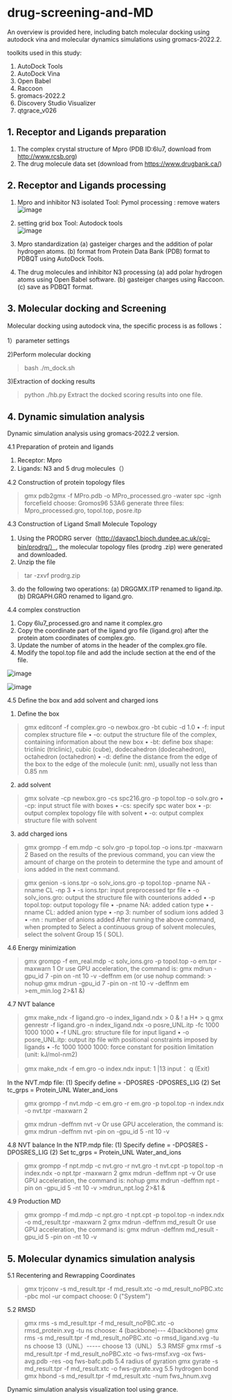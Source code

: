 # drug-screening-and-MD

An overview is provided here, including batch molecular docking using autodock vina and molecular dynamics simulations using gromacs-2022.2.

toolkits used in this study:
1. AutoDock Tools
2. AutoDock Vina
3. Open Babel
4. Raccoon
5. gromacs-2022.2
6. Discovery Studio Visualizer 
7. qtgrace_v026


## 1. Receptor  and Ligands preparation
1) The complex crystal structure of Mpro (PDB ID:6lu7, download from  http://www.rcsb.org)
2) The drug molecule data set (download from https://www.drugbank.ca/)

## 2.  Receptor and Ligands processing
1) Mpro and inhibitor N3 isolated
Tool: Pymol
processing :  remove waters <br />
![image](https://user-images.githubusercontent.com/65847000/189270594-7072201f-5107-4cac-8e69-2b0d8fc85e01.png)

2) setting  grid box
Tool: Autodock tools <br />
![image](https://user-images.githubusercontent.com/65847000/189270955-52cabb5c-c1a3-444d-90bd-0a25773ca1e3.png)

3) Mpro standardization
(a) gasteiger charges and the addition of polar hydrogen atoms.
(b) format from Protein Data Bank (PDB) format to PDBQT using AutoDock Tools.

4) The drug molecules and inhibitor N3 processing
(a) add polar hydrogen atoms using Open Babel software.
(b) gasteiger charges  using Raccoon.
(c) save as PDBQT format.

## 3.  Molecular docking and Screening

Molecular docking using autodock vina, the specific process is as follows：

1）parameter settings
 

2)Perform molecular docking
> bash ./m_dock.sh

3)Extraction of docking results 
> python ./hb.py
Extract the docked scoring results into one file.

## 4. Dynamic simulation analysis 

Dynamic simulation analysis using  gromacs-2022.2 version.

 4.1 Preparation of protein and ligands 
 1) Receptor: Mpro
 2) Ligands:  N3 and 5 drug molecules（）

 4.2 Construction of protein topology files
 > gmx pdb2gmx -f MPro.pdb -o MPro_processed.gro -water spc -ignh  
 > forcefield choose: Gromos96 53A6
 > generate three files: Mpro_processed.gro, topol.top, posre.itp
  
 4.3 Construction of Ligand Small Molecule Topology
1) Using the PRODRG server（http://davapc1.bioch.dundee.ac.uk/cgi-bin/prodrg/）, the molecular topology files (prodrg .zip) were generated and downloaded.
2) Unzip the file
 > tar -zxvf prodrg.zip   
3) do the following two operations:
(a) DRGGMX.ITP renamed to ligand.itp.
(b) DRGAPH.GRO renamed to ligand.gro.

 4.4  complex construction
 1) Copy 6lu7_processed.gro and name it complex.gro
 2) Copy the coordinate part of the ligand gro file (ligand.gro) after the protein atom coordinates of complex.gro.
 3) Update the number of atoms in the header of the complex.gro file.
 4) Modify the topol.top file and add the include section at the end of the file.

![image](https://user-images.githubusercontent.com/65847000/189318533-2a087090-0355-47a3-8e8f-8624f31c6e57.png)

![image](https://user-images.githubusercontent.com/65847000/189318608-ac186108-57f2-42ca-8396-ecf0937f5030.png)

 4.5 Define the box and add solvent and charged ions
 1)  Define the box
 > gmx editconf -f complex.gro -o newbox.gro -bt cubic -d 1.0
   • -f: input complex structure file
   • -o: output the structure file of the complex, containing information about the new box
   • -bt: define box shape: triclinic (triclinic), cubic (cube), dodecahedron (dodecahedron), octahedron (octahedron)
   • -d: define the distance from the edge of the box to the edge of the molecule (unit: nm), usually not less than 0.85 nm

 2) add solvent
 > gmx solvate -cp newbox.gro -cs spc216.gro -p topol.top -o solv.gro 
   • -cp: input struct file with boxes
   • -cs: specify spc water box
   • -p: output complex topology file with solvent
   • -o: output complex structure file with solvent

 3) add charged ions
 > gmx grompp -f em.mdp -c solv.gro -p topol.top -o ions.tpr -maxwarn 2
Based on the results of the previous command, you can view the amount of charge on the protein to determine the type and amount of ions added in the next command.

 > gmx genion -s ions.tpr -o solv_ions.gro -p topol.top -pname NA -nname CL -np 3
   • -s ions.tpr: input preprocessed tpr file
   • -o solv_ions.gro: output the structure file with counterions added
   • -p topol.top: output topology file
   • -pname NA: added cation type
   • -nname CL: added anion type
   • -np 3: number of sodium ions added 3
   • -nn : number of anions added
   After running the above command, when prompted to Select a continuous group of solvent molecules, select the solvent Group 15 ( SOL).
   
 4.6 Energy minimization
   > gmx grompp -f em_real.mdp -c solv_ions.gro -p topol.top -o em.tpr -maxwarn 1
   Or use GPU acceleration, the command is:
   > gmx mdrun -gpu_id 7 -pin on -nt 10 -v -deffnm em (or use nohup command: > nohup gmx mdrun -gpu_id 7 -pin on -nt 10 -v -deffnm em >em_min.log 2>&1 &)

 4.7 NVT balance
  > gmx make_ndx -f ligand.gro -o index_ligand.ndx
     > 0 & ! a H*
     > q
  > gmx genrestr -f ligand.gro -n index_ligand.ndx -o posre_UNL.itp -fc 1000 1000 1000
    • -f UNL.gro: structure file for input ligand
    • -o posre_UNL.itp: output itp file with positional constraints imposed by ligands
    • -fc 1000 1000 1000: force constant for position limitation (unit: kJ/mol-nm2)
    
  > gmx make_ndx -f em.gro -o index.ndx 
  input: 1 |13 
  input： q (Exit)
  
  In the NVT.mdp file:
  (1) Specify define = -DPOSRES -DPOSRES_LIG
  (2) Set tc_grps = Protein_UNL Water_and_ions
  
  >gmx grompp -f nvt.mdp -c em.gro -r em.gro -p topol.top -n index.ndx -o nvt.tpr -maxwarn 2
  
  > gmx mdrun -deffnm nvt -v 
  Or use GPU acceleration, the command is:
  > gmx mdrun -deffnm nvt -pin on -gpu_id 5 -nt 10 -v 
  
 4.8 NVT balance
  In the NTP.mdp file:
  (1) Specify define = -DPOSRES -DPOSRES_LIG
  (2) Set tc_grps = Protein_UNL Water_and_ions
 > gmx grompp -f npt.mdp -c nvt.gro -r nvt.gro -t nvt.cpt -p topol.top -n index.ndx -o npt.tpr -maxwarn 2
 > gmx mdrun -deffnm npt  -v
 Or use GPU acceleration, the command is:
 >nohup gmx mdrun -deffnm npt -pin on -gpu_id 5 -nt 10 -v >mdrun_npt.log 2>&1 &
   
 4.9 Production MD
 > gmx grompp -f md.mdp -c npt.gro -t npt.cpt -p topol.top -n index.ndx -o md_result.tpr -maxwarn 2
 > gmx mdrun -deffnm md_result
Or use GPU acceleration, the command is:
 > gmx mdrun -deffnm md_result -gpu_id 5 -pin on -nt 10 -v 

## 5. Molecular dynamics simulation analysis
 5.1 Recentering and Rewrapping Coordinates
  > gmx trjconv -s md_result.tpr -f md_result.xtc -o md_result_noPBC.xtc -pbc mol -ur compact
   > choose: 0 ("System") 
   
 5.2 RMSD
 > gmx rms -s md_result.tpr -f md_result_noPBC.xtc -o rmsd_protein.xvg -tu ns
   > choose: 4 (backbone)--- 4(backbone)
 > gmx rms -s md_result.tpr -f md_result_noPBC.xtc -o rmsd_ligand.xvg -tu ns 
   > choose 13（UNL）----- choose 13（UNL）
 5.3 RMSF
 > gmx rmsf -s md_result.tpr -f md_result_noPBC.xtc -o fws-rmsf.xvg -ox fws-avg.pdb -res -oq fws-bafc.pdb 
 5.4 radius of gyration
 > gmx gyrate -s md_result.tpr -f md_result.xtc -o fws-gyrate.xvg
 5.5 hydrogen bond
 > gmx hbond -s md_result.tpr -f md_result.xtc -num fws_hnum.xvg 
 
 Dynamic simulation analysis visualization tool using grance.

 
 



 
 
 
